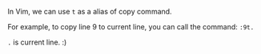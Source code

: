 In Vim, we can use `t` as a alias of copy command.

For example, to copy line 9 to current line, you can call the command: `:9t.`

`.` is current line. :)
